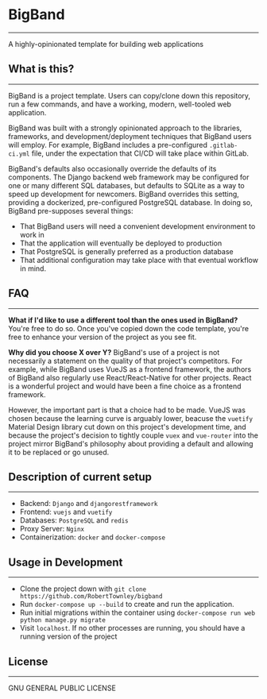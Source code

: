 # BigBand
---------
A highly-opinionated template for building web applications

## What is this?
----------------
BigBand is a project template. Users can copy/clone down this repository, run a few
commands, and have a working, modern, well-tooled web application.

BigBand was built with a strongly opinionated approach to the libraries, frameworks,
and development/deployment techniques that BigBand users will employ. For example,
BigBand includes a pre-configured `.gitlab-ci.yml` file, under the expectation that
CI/CD will take place within GitLab.

BigBand's defaults also occasionally override the defaults of its components.
The Django backend web framework may be configured for one or many different SQL
databases, but defaults to SQLite as a way to speed up development for newcomers.
BigBand overrides this setting, providing a dockerized, pre-configured PostgreSQL
database. In doing so, BigBand pre-supposes several things:
- That BigBand users will need a convenient development environment to work in
- That the application will eventually be deployed to production
- That PostgreSQL is generally preferred as a production database
- That additional configuration may take place with that eventual workflow in mind.

## FAQ
------
**What if I'd like to use a different tool than the ones used in BigBand?**
You're free to do so. Once you've copied down the code template, you're free to enhance
your version of the project as you see fit.

**Why did you choose X over Y?**
BigBand's use of a project is not necessarily a statement on the quality of that
project's competitors. For example, while BigBand uses VueJS as a frontend framework,
the authors of BigBand also regularly use React/React-Native for other projects. React
is a wonderful project and would have been a fine choice as a frontend framework.

However, the important part is that a choice had to be made. VueJS was chosen because
the learning curve is arguably lower, beacuse the `vuetify` Material Design library cut
down on this project's development time, and because the project's decision to tightly
couple `vuex` and `vue-router` into the project mirror BigBand's philosophy about
providing a default and allowing it to be replaced or go unused.

## Description of current setup
-------------------------------
- Backend: `Django` and `djangorestframework`
- Frontend: `vuejs` and `vuetify`
- Databases: `PostgreSQL` and `redis`
- Proxy Server: `Nginx`
- Containerization: `docker` and `docker-compose`

## Usage in Development
-----------------------
- Clone the project down with `git clone https://github.com/RobertTownley/bigband`
- Run `docker-compose up --build` to create and run the application.
- Run initial migrations within the container using `docker-compose run web python manage.py migrate`
- Visit `localhost`. If no other processes are running, you should have a running version of the project

## License
----------
GNU GENERAL PUBLIC LICENSE
